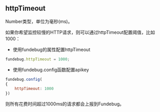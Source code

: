 ## httpTimeout

Number类型，单位为毫秒(ms)。

如果你希望监控较慢的HTTP请求，则可以通过httpTimeout配置阈值，比如1000：

- 使用fundebug的属性配置httpTimeout

```javascript
fundebug.httpTimeout = 1000;
```

- 使用fundebug.config函数配置apikey

```js
fundebug.config(
{
    httpTimeout: 1000
})
```

则所有花费时间超过1000ms的请求都会上报到Fundebug。